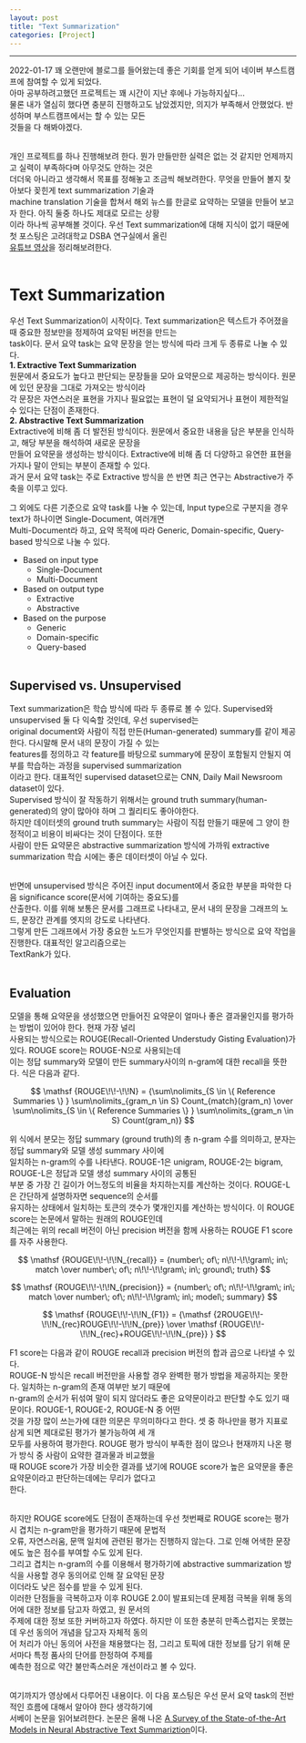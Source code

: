 ```yaml
---
layout: post
title: "Text Summarization"
categories: [Project]
---
```


---

2022-01-17
꽤 오랜만에 블로그를 들어왔는데 좋은 기회를 얻게 되어 네이버 부스트캠프에 참여할 수 있게 되었다. <br>
아마 공부하려고했던 프로젝트는 꽤 시간이 지난 후에나 가능하지싶다...<br>
물론 내가 열심히 했다면 충분히 진행하고도 남았겠지만, 의지가 부족해서 안했었다. 반성하며 부스트캠프에서는 할 수 있는 모든<br>
것들을 다 해봐야겠다.
<br><br>


개인 프로젝트를 하나 진행해보려 한다. 뭔가 만들만한 실력은 없는 것 같지만 언제까지고 실력이 부족하다며 아무것도 안하는 것은 <br>
더더욱 아니라고 생각해서 목표를 정해놓고 조금씩 해보려한다. 무엇을 만들어 볼지 찾아보다 꽂힌게 text summarization 기술과 <br>
machine translation 기술을 합쳐서 해외 뉴스를 한글로 요약하는 모델을 만들어 보고자 한다. 아직 둘중 하나도 제대로 모르는 상황<br>
이라 하나씩 공부해볼 것이다. 우선 Text summarization에 대해 지식이 없기 때문에 첫 포스팅은 고려대학교 DSBA 연구실에서 올린<br>
[유튜브 영상](https://www.youtube.com/watch?v=25TEdaQPqQY)을 정리해보려한다.<br><br>

# Text Summarization
우선 Text Summarization이 시작이다. Text summarization은 텍스트가 주어졌을 때 중요한 정보만을 정제하여 요약된 버전을 만드는<br>
task이다. 문서 요약 task는 요약 문장을 얻는 방식에 따라 크게 두 종류로 나눌 수 있다.<br>
__1. Extractive Text Summarization__ <br>
원문에서 중요도가 높다고 판단되는 문장들을 모아 요약문으로 제공하는 방식이다. 원문에 있던 문장을 그대로 가져오는 방식이라<br>
각 문장은 자연스러운 표현을 가지나 필요없는 표현이 덜 요약되거나 표현이 제한적일 수 있다는 단점이 존재한다.<br>
__2. Abstractive Text Summarization__ <br>
Extractive에 비해 좀 더 발전된 방식이다. 원문에서 중요한 내용을 담은 부분을 인식하고, 해당 부분을 해석하여 새로운 문장을 <br>
만들어 요약문을 생성하는 방식이다. Extractive에 비해 좀 더 다양하고 유연한 표현을 가지나 말이 안되는 부분이 존재할 수 있다.<br>
과거 문서 요약 task는 주로 Extractive 방식을 쓴 반면 최근 연구는 Abstractive가 주축을 이루고 있다.<br>

그 외에도 다른 기준으로 요약 task를 나눌 수 있는데, Input type으로 구분지을 경우 text가 하나이면 Single-Document, 여러개면<br>
Multi-Document라 하고, 요약 목적에 따라 Generic, Domain-specific, Query-based 방식으로 나눌 수 있다.<br>

+ Based on input type
  + Single-Document
  + Multi-Document
+ Based on output type
  + Extractive
  + Abstractive
+ Based on the purpose
  + Generic
  + Domain-specific
  + Query-based
<br><br>

## Supervised vs. Unsupervised
Text summarization은 학습 방식에 따라 두 종류로 볼 수 있다. Supervised와 unsupervised 둘 다 익숙할 것인데, 우선 supervised는<br>
original document와 사람이 직접 만든(Human-generated) summary를 같이 제공한다. 다시말해 문서 내의 문장이 가질 수 있는 <br>
features를 정의하고 각 feature를 바탕으로 summary에 문장이 포함될지 안될지 여부를 학습하는 과정을 supervised summarization<br>
이라고 한다. 대표적인 supervised dataset으로는 CNN, Daily Mail Newsroom dataset이 있다. <br>
Supervised 방식이 잘 작동하기 위해서는 ground truth summary(human-generated)의 양이 많아야 하며 그 퀄리티도 좋아야한다.<br>
하지만 데이터셋의 ground truth summary는 사람이 직접 만들기 때문에 그 양이 한정적이고 비용이 비싸다는 것이 단점이다. 또한 <br>
사람이 만든 요약문은 abstractive summarization 방식에 가까워 extractive summarization 학습 시에는 좋은 데이터셋이 아닐 수 있다.<br><br>

반면에 unsupervised 방식은 주어진 input document에서 중요한 부분을 파악한 다음 significance score(문서에 기여하는 중요도)를<br>
산출한다. 이를 위해 보통은 문서를 그래프로 나타내고, 문서 내의 문장을 그래프의 노드, 문장간 관계를 엣지의 강도로 나타낸다.<br>
그렇게 만든 그래프에서 가장 중요한 노드가 무엇인지를 판별하는 방식으로 요약 작업을 진행한다. 대표적인 알고리즘으로는 <br>
TextRank가 있다. <br><br>

## Evaluation
모델을 통해 요약문을 생성했으면 만들어진 요약문이 얼마나 좋은 결과물인지를 평가하는 방법이 있어야 한다. 현재 가장 널리 <br>
사용되는 방식으로는 ROUGE(Recall-Oriented Understudy Gisting Evaluation)가 있다. ROUGE score는 ROUGE-N으로 사용되는데<br>
이는 정답 summary와 모델이 만든 summary사이의 n-gram에 대한 recall을 뜻한다. 식은 다음과 같다.<br>

$$ \mathsf {ROUGE\!\!-\!\!N} = {\sum\nolimits_{S \in \{ Reference Summaries \} } \sum\nolimits_{gram_n \in S} Count_{match}(gram_n) \over \sum\nolimits_{S \in \{ Reference Summaries \} } \sum\nolimits_{gram_n \in S} Count(gram_n)} $$

위 식에서 분모는 정답 summary (ground truth)의 총 n-gram 수를 의미하고, 분자는 정답 summary와 모델 생성 summary 사이에 <br>
일치하는 n-gram의 수를 나타낸다. ROUGE-1은 unigram, ROUGE-2는 bigram, ROUGE-L은 정답과 모델 생성 summary 사이의 공통된<br>
부분 중 가장 긴 길이가 어느정도의 비율을 차지하는지를 계산하는 것이다. ROUGE-L은 간단하게 설명하자면 sequence의 순서를 <br>
유지하는 상태에서 일치하는 토큰의 갯수가 몇개인지를 계산하는 방식이다. 이 ROUGE score는 논문에서 말하는 원래의 ROUGE인데<br>
최근에는 위의 recall 버전이 아닌 precision 버전을 함께 사용하는 ROUGE F1 score를 자주 사용한다. <br>

$$ \mathsf {ROUGE\!\!-\!\!N_{recall}} = {number\; of\; n\!\!-\!\!gram\; in\; match \over number\; of\; n\!\!-\!\!gram\; in\; ground\; truth} $$

$$ \mathsf {ROUGE\!\!-\!\!N_{precision}} = {number\; of\; n\!\!-\!\!gram\; in\; match \over number\; of\; n\!\!-\!\!gram\; in\; model\; summary} $$

$$ \mathsf {ROUGE\!\!-\!\!N_{F1}} = {\mathsf {2ROUGE\!\!-\!\!N_{rec}ROUGE\!\!-\!\!N_{pre}} \over \mathsf {ROUGE\!\!-\!\!N_{rec}+ROUGE\!\!-\!\!N_{pre}}   } $$

F1 score는 다음과 같이 ROUGE recall과 precision 버전의 합과 곱으로 나타낼 수 있다.<br>
ROUGE-N 방식은 recall 버전만을 사용할 경우 완벽한 평가 방법을 제공하지는 못한다. 일치하는 n-gram의 존재 여부만 보기 때문에 <br>
n-gram의 순서가 뒤섞여 말이 되지 않더라도 좋은 요약문이라고 판단할 수도 있기 때문이다. ROUGE-1, ROUGE-2, ROUGE-N 중 어떤 <br>
것을 가장 많이 쓰는가에 대한 의문은 무의미하다고 한다. 셋 중 하나만을 평가 지표로 삼게 되면 제대로된 평가가 불가능하여 세 개<br>
모두를 사용하여 평가한다. ROUGE 평가 방식이 부족한 점이 많으나 현재까지 나온 평가 방식 중 사람이 요약한 결과물과 비교했을<br>
때 ROUGE score가 가장 비슷한 결과를 냈기에 ROUGE score가 높은 요약문을 좋은 요약문이라고 판단하는데에는 무리가 없다고 <br>
한다. <br><br>

하지만 ROUGE score에도 단점이 존재하는데 우선 첫번째로 ROUGE score는 평가 시 겹치는 n-gram만을 평가하기 때문에 문법적 <br>
오류, 자연스러움, 문맥 일치에 관련된 평가는 진행하지 않는다. 그로 인해 어색한 문장에도 높은 점수를 부여할 수도 있게 된다. <br>
그리고 겹치는 n-gram의 수를 이용해서 평가하기에 abstractive summarization 방식을 사용할 경우 동의어로 인해 잘 요약된 문장<br>
이더라도 낮은 점수를 받을 수 있게 된다. <br>
이러한 단점들을 극복하고자 이후 ROUGE 2.0이 발표되는데 문제점 극복을 위해 동의어에 대한 정보를 담고자 하였고, 원 문서의 <br>
주제에 대한 정보 또한 커버하고자 하였다. 하지만 이 또한 충분히 만족스럽지는 못했는데 우선 동의어 개념을 담고자 자체적 동의<br>
어 처리가 아닌 동의어 사전을 채용했다는 점, 그리고 토픽에 대한 정보를 담기 위해 문서마다 특정 품사의 단어를 한정하여 주제를 <br>
예측한 점으로 약간 불만족스러운 개선이라고 볼 수 있다.<br><br>

여기까지가 영상에서 다루어진 내용이다. 이 다음 포스팅은 우선 문서 요약 task의 전반적인 흐름에 대해서 알아야 한다 생각하기에 <br>
서베이 논문을 읽어보려한다. 논문은 올해 나온 [A Survey of the State-of-the-Art Models in Neural Abstractive Text Summariztion](https://ieeexplore.ieee.org/stamp/stamp.jsp?tp=&arnumber=9328413)이다.
